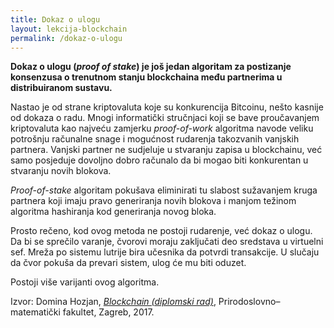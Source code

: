 ```yaml
---
title: Dokaz o ulogu
layout: lekcija-blockchain
permalink: /dokaz-o-ulogu
---
```


**Dokaz o ulogu (*proof of stake*) je još jedan algoritam za postizanje konsenzusa o trenutnom stanju blockchaina među partnerima u distribuiranom sustavu.**

Nastao je od strane kriptovaluta koje su konkurencija Bitcoinu, nešto kasnije od dokaza o radu. Mnogi informatički stručnjaci koji se bave proučavanjem kriptovaluta kao najveću zamjerku *proof-of-work* algoritma navode veliku potrošnju računalne snage i mogućnost rudarenja takozvanih vanjskih partnera. Vanjski partner ne sudjeluje u stvaranju zapisa u blockchainu, već samo posjeduje dovoljno dobro računalo da bi mogao biti konkurentan u stvaranju novih blokova.

*Proof-of-stake* algoritam pokušava eliminirati tu slabost sužavanjem kruga partnera koji imaju pravo generiranja novih blokova i manjom težinom algoritma hashiranja kod generiranja novog bloka.

Prosto rečeno, kod ovog metoda ne postoji rudarenje, već dokaz o ulogu. Da bi se sprečilo varanje, čvorovi moraju zaključati deo sredstava u virtuelni sef. Mreža po sistemu lutrije bira učesnika da potvrdi transakcije. U slučaju da čvor pokuša da prevari sistem, ulog će mu biti oduzet.

Postoji više varijanti ovog algoritma.


Izvor: Domina Hozjan, [*Blockchain (diplomski rad)*](https://zir.nsk.hr/islandora/object/pmf%3A779/datastream/PDF/view), Prirodoslovno–matematički fakultet, Zagreb, 2017.
